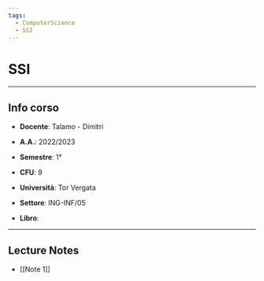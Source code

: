 ```yaml
---
tags:
  - ComputerScience
  - SSI
---
```

# SSI
--------------------------
## Info corso
- **Docente**: Talamo - Dimitri
- **A.A.**: 2022/2023
- **Semestre**: 1°
- **CFU**: 9
- **Università**: Tor Vergata
- **Settore**: ING-INF/05

- **Libro**: 

---------------------
## Lecture Notes 
- [[Note 1]]